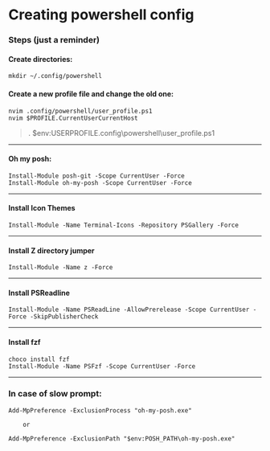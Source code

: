 # Creating powershell config

### Steps (just a reminder)

#### Create directories:

```
mkdir ~/.config/powershell
```

#### Create a new profile file and change the old one:

```
nvim .config/powershell/user_profile.ps1
nvim $PROFILE.CurrentUserCurrentHost
```

> . $env:USERPROFILE\.config\powershell\user_profile.ps1

---

#### Oh my posh:

```
Install-Module posh-git -Scope CurrentUser -Force
Install-Module oh-my-posh -Scope CurrentUser -Force
```

---

#### Install Icon Themes

```
Install-Module -Name Terminal-Icons -Repository PSGallery -Force
```

---

#### Install Z directory jumper

```
Install-Module -Name z -Force
```

---

#### Install PSReadline

```
Install-Module -Name PSReadLine -AllowPrerelease -Scope CurrentUser -Force -SkipPublisherCheck
```

---

#### Install fzf

```
choco install fzf
Install-Module -Name PSFzf -Scope CurrentUser -Force
```

---

### In case of slow prompt:

```
Add-MpPreference -ExclusionProcess "oh-my-posh.exe"

    or

Add-MpPreference -ExclusionPath "$env:POSH_PATH\oh-my-posh.exe"
```
